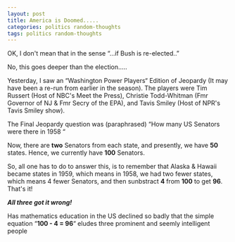```yaml
---
layout: post
title: America is Doomed.....
categories: politics random-thoughts
tags: politics random-thoughts
---
```

<P>OK, I don't mean that in the sense &#8220;...if Bush is re-elected..&#8221;</P>
<P>No, this goes deeper than the election.....</P>
<P>Yesterday, I saw an &#8220;Washington Power Players&#8220; Edition of Jeopardy (It may have been a re-run from earlier in the season).  The players were Tim Russert (Host of NBC's Meet the Press), Christie Todd-Whitman (Fmr Governor of NJ & Fmr Secry of the EPA), and Tavis Smiley (Host of NPR's Tavis Smiley show).</P>
<P>The Final Jeopardy question was (paraphrased) &#8220;How many US Senators were there in 1958 &#8220;</P>
<P>Now, there are <STRONG>two</STRONG> Senators from each state, and presently, we have <STRONG>50 </STRONG>states.  Hence, we currently have <STRONG>100</STRONG> Senators.</P>
<P>So, all one has to do to answer this, is to remember that Alaska & Hawaii became states in 1959, which means in 1958, we had two fewer states, which means 4 fewer Senators, and then sunbstract <STRONG>4 </STRONG>from <STRONG>100</STRONG> to get <STRONG>96</STRONG>.    That's it!</P>
<P><STRONG><EM>All three got it wrong!</EM></STRONG></P>
<P>Has mathematics education in the US declined so badly that the simple equation &#8220;<STRONG>100 - 4 = 96</STRONG>&#8220;  eludes three prominent and seemly intelligent people </P>
<P> </P>
<P> </P>
<P> </P>